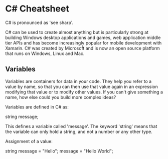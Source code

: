 C# Cheatsheet
===============

C# is pronounced as 'see sharp'.

C# can be used to create almost anything but is particularly strong at building Windows desktop applications and games, 
web application middle tier APIs and has become increasingly popular for mobile development with Xamarin. C# was created 
by Microsoft and is now an open source platform that runs on Windows, Linux and Mac.

Variables
---------

Variables are containers for data in your code. They help you refer to a value by name, so that you can then use that value again
in an expression modifying that value or to modify other values. If you can't give something a name, how else could you build more
complex ideas?

Variables are defined in C# as:

string message;

This defines a variable called 'message'. The keyword 'string' means that the variable can only hold a string, 
and not a number or any other type.

Assignment of a value:

string message = "Hello";
message = "Hello World";


